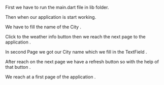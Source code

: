 First we have to run the main.dart file in lib folder.


Then when our application is start working.


We have to fill the name of the City .


Click to the weather info button then we reach the next page to the application .


In second Page we got our City name which we fill in the TextField .


After reach on the next page we have a refresh button so with the help of that button .


We reach at a first page of the application .
